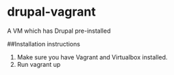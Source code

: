 drupal-vagrant
==============

A VM which has Drupal pre-installed

##Installation instructions
1. Make sure you have Vagrant and Virtualbox installed.
2. Run vagrant up

